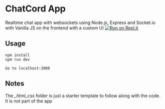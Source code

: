 # ChatCord App
Realtime chat app with websockets using Node.js, Express and Socket.io with Vanilla JS on the frontend with a custom UI
[![Run on Repl.it](https://repl.it/badge/github/talha8045/chatcord-buildit)](https://repl.it/github/talha8045/chatcord-buildit)
## Usage
```
npm install
npm run dev

Go to localhost:3000
```

## Notes
The *_html_css* folder is just a starter template to follow along with the code. It is not part of the app
